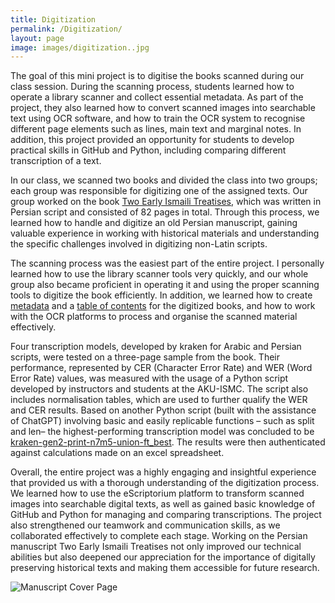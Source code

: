 ```yaml
---
title: Digitization 
permalink: /Digitization/
layout: page
image: images/digitization..jpg
---
```


The goal of this mini project is to digitise the books scanned during our class session. During the scanning process, students learned how to operate a library scanner and collect essential metadata. As part of the project, they also learned how to convert scanned images into searchable text using OCR software, and how to train the OCR system to recognise different page elements such as lines, main text and marginal notes. In addition, this project provided an opportunity for students to develop practical skills in GitHub and Python, including comparing different transcription of a text.

In our class, we scanned two books and divided the class into two groups; each group was responsible for digitizing one of the assigned texts.  Our group worked on the book [Two Early Ismaili Treatises](https://github.com/fakhufakh-sketch/portfolio/blob/master/project1-digitization/export_doc8289_mini_project_alto_2025.zip), which was written in Persian script and consisted of 82 pages in total. Through this process, we learned how to handle and digitize an old Persian manuscript, gaining valuable experience in working with historical materials and understanding the specific challenges involved in digitizing non-Latin scripts.

The scanning process was the easiest part of the entire project. I personally learned how to use the library scanner tools very quickly, and our whole group also became proficient in operating it and using the proper scanning tools to digitize the book efficiently. In addition, we learned how to create [metadata](https://github.com/fakhufakh-sketch/portfolio/blob/master/project1-digitization/Meta-deta.txt) and a [table of contents](https://github.com/fakhufakh-sketch/portfolio/blob/master/project1-digitization/Table%20of%20contants%201.csv) for the digitized books, and how to work with the OCR platforms to process and organise the scanned material effectively. 

Four transcription models, developed by kraken for Arabic and Persian scripts, were tested on a three-page sample from the book.  Their performance, represented by CER (Character Error Rate) and WER (Word Error Rate) values, was measured with the usage of a Python script developed by instructors and students at the AKU-ISMC. The script also includes normalisation tables, which are used to further qualify the WER and CER results. Based on another Python script (built with the assistance of ChatGPT) involving basic and easily replicable functions – such as split and len– the highest-performing transcription model was concluded to be [kraken-gen2-print-n7m5-union-ft_best](https://github.com/fakhufakh-sketch/portfolio/tree/master/project1-digitization/CER_WER%20Comparison/kraken_gen2-print-n7m5-union-ft_best). The results were then authenticated against calculations made on an excel spreadsheet.

Overall, the entire project was a highly engaging and insightful experience that provided us with a thorough understanding of the digitization process. We learned how to use the eScriptorium platform to transform scanned images into searchable digital texts, as well as gained basic knowledge of GitHub and Python for managing and comparing transcriptions. The project also strengthened our teamwork and communication skills, as we collaborated effectively to complete each stage. Working on the Persian manuscript Two Early Ismaili Treatises not only improved our technical abilities but also deepened our appreciation for the importance of digitally preserving historical texts and making them accessible for future research. 

![Manuscript Cover Page]({{site.baseurl}}images/TwoIsmailiTreatises004.jpg)
